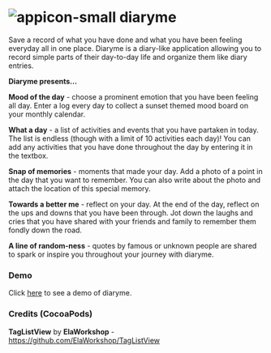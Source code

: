 # ![appicon-small](https://user-images.githubusercontent.com/64238413/151474192-a1f4dd0e-2fdc-4b30-9675-34717686e860.svg) diaryme

Save a record of what you have done and what you have been feeling everyday all in one place. Diaryme is a diary-like application allowing you to record simple parts of their day-to-day life and organize them like diary entries. 

**Diaryme presents…**

**Mood of the day** - choose a prominent emotion that you have been feeling all day. Enter a log every day to collect a sunset themed mood board on your monthly calendar.

**What a day** -  a list of activities and events that you have partaken in today. The list is endless (though with a limit of 10 activities each day)! You can add any activities that you have done throughout the day by entering it in the textbox.

**Snap of memories** - moments that made your day. Add a photo of a point in the day that you want to remember. You can also write about the photo and attach the location of this special memory.

**Towards a better me** - reflect on your day. At the end of the day, reflect on the ups and downs that you have been through. Jot down the laughs and cries that you have shared with your friends and family to remember them fondly down the road.

**A line of random-ness** - quotes by famous or unknown people are shared to spark or inspire you throughout your journey with diaryme.



### Demo

Click [here](https://www.youtube.com/) to see a demo of diaryme.



### Credits (CocoaPods)

**TagListView** by **ElaWorkshop** - https://github.com/ElaWorkshop/TagListView 
